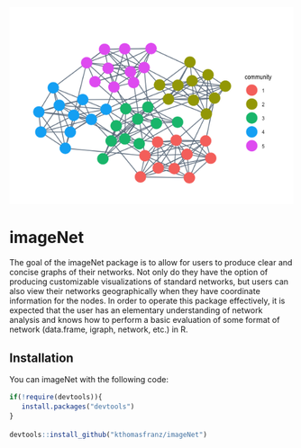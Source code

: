 <img src="network_example.png">

# imageNet

<!-- badges: start -->
<!-- badges: end -->

The goal of the imageNet package is to allow for users to produce clear and 
concise graphs of their networks. Not only do they have the option of producing 
customizable visualizations of standard networks, but users can also
view their networks geographically when they have coordinate information for the nodes. In order to operate this package effectively, it is expected that the user has an elementary understanding of network analysis and knows how to perform a basic evaluation of some format of network (data.frame, igraph, network, etc.) in R.

## Installation

You can imageNet with the following code:

``` r
if(!require(devtools)){
   install.packages("devtools")
}

devtools::install_github("kthomasfranz/imageNet")
```

